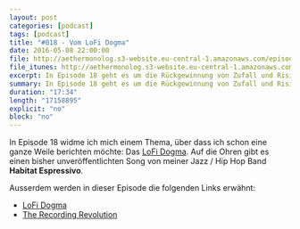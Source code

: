 ```yaml
---
layout: post
categories: [podcast]
tags: [podcast]
title: "#018 - Vom LoFi Dogma"
date: 2016-05-08 22:00:00
file: http://aethermonolog.s3-website.eu-central-1.amazonaws.com/episodes/aethermonolog-018.mp3
file_itunes: http://aethermonolog.s3-website.eu-central-1.amazonaws.com/episodes/aethermonolog-018.m4a
excerpt: In Episode 18 geht es um die Rückgewinnung von Zufall und Risiko in der Musik Produktion mit dem LoFi Dogma.
summary: In Episode 18 geht es um die Rückgewinnung von Zufall und Risiko in der Musik Produktion. Kurz, dem <a href="https://lofidogma.com/app/home#/dogma">LoFi Dogma</a>. Außerdem geht es um meine neue <a href="https://www.facebook.com/aethermonolog/">Facebook Seite</a>. Es gibt einen bisher unveröffentlichten Song von Habitat Espressivo zu hören und nebenbei findet <a href="http://therecordingrevolution.com/">The Recording Revolution</a> Erwähnung. Mehr Infos und verschiedene Dinge findest du auf <a href="http://aethermonolog.de">aethermonolog.de</a>
duration: "17:34"
length: "17158895"
explicit: "no"
block: "no"
---
```


In Episode 18 widme ich mich einem Thema, über dass ich schon eine ganze Weile berichten möchte: Das [LoFi Dogma](https://lofidogma.com/app/home#/dogma). Auf die Ohren gibt es einen bisher unveröffentlichten Song von meiner Jazz / Hip Hop Band **Habitat Espressivo**.

Ausserdem werden in  dieser Episode die folgenden Links erwähnt:

* [LoFi Dogma](https://lofidogma.com/app/home#/dogma)
* [The Recording Revolution](http://therecordingrevolution.com/)
